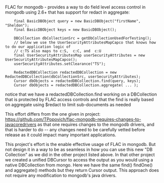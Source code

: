 FLAC for mongodb - provides a way to do field level access control in mongodb using 2.6+ that has support for redact in aggregate:

        final BasicDBObject query = new BasicDBObject("firstName", "Sheldon");
        final BasicDBObject keys = new BasicDBObject();

        DBCollection dbCollectionSrc = getDbCollectionUsedForTesting();
        // below we use the UserSecurityAttributesMapCapco that knows how to do our application logic of
        // c:TS also maps to c:S,  c:C, and  c:U
        final UserSecurityAttributesMap userSecurityAttributes = new UserSecurityAttributesMapCapco();
        userSecurityAttributes.setClearance("TS");

        RedactedDBCollection redactedDBCollection = new RedactedDBCollection(dbCollectionSrc, userSecurityAttributes);
        Cursor dbObjects = redactedDBCollection.find(query, keys);
        Cursor dbObjects = redactedDBCollection.aggregate( ... );

notice that we have a redactedDBCollection.find working on a DBCollection that is protected by FLAC access controls
and that the find is really based on aggregate using $redact to limit sub-documents as needed


This effort differs from the one given in project:
  https://github.com/TPopovich/flac-mongodb-requires-changes-to-javacoredrivers
as that one requires changes to the mongodb drivers, and that is harder to do -- any changes need to be
carefully vetted before release as it could impact many important applications.

This project's effort is the enable effective usage of FLAC in mongodb. But not design it in a way to be
as seamless in how you can use this new "DB Collection" as we did in the other project listed above.
In that other project we created a unified DBCursor to access the output as you would using a native
DBCollection from mongo.  Here we have the same find() findOne() and aggregate() methods but they
return Cursor output.  This approach does not require any modification to mongodb's java drivers.


